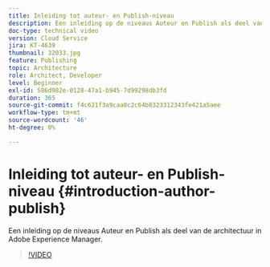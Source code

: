 ```yaml
---
title: Inleiding tot auteur- en Publish-niveau
description: Een inleiding op de niveaus Auteur en Publish als deel van de architectuur in Adobe Experience Manager.
doc-type: technical video
version: Cloud Service
jira: KT-4639
thumbnail: 32033.jpg
feature: Publishing
topic: Architecture
role: Architect, Developer
level: Beginner
exl-id: 586d982e-0128-47a1-b945-7d99298db3fd
duration: 365
source-git-commit: f4c621f3a9caa8c2c64b8323312343fe421a5aee
workflow-type: tm+mt
source-wordcount: '46'
ht-degree: 0%

---
```


# Inleiding tot auteur- en Publish-niveau {#introduction-author-publish}

Een inleiding op de niveaus Auteur en Publish als deel van de architectuur in Adobe Experience Manager.

>[!VIDEO](https://video.tv.adobe.com/v/32033?quality=12&learn=on)
